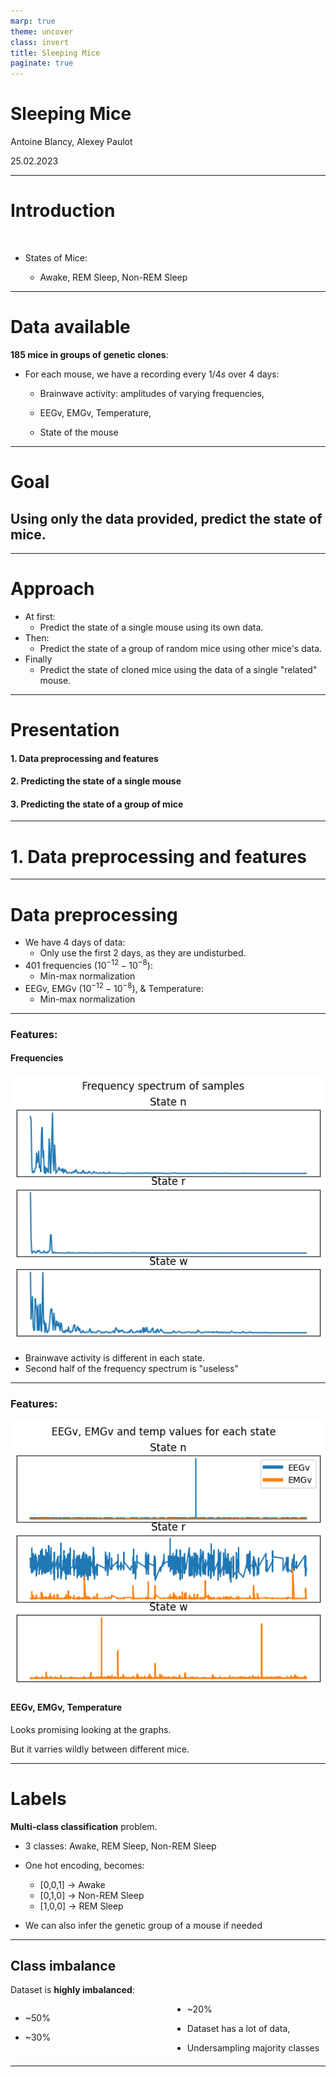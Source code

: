 ```yaml
---
marp: true
theme: uncover
class: invert
title: Sleeping Mice
paginate: true
---
```


# Sleeping Mice

Antoine Blancy, Alexey Paulot

25.02.2023

---

# Introduction

<br>

- States of Mice:

  - Awake, REM Sleep, Non-REM Sleep
    <br>

---

# Data available

**185 mice in groups of genetic clones**:

- For each mouse, we have a recording every $1/4s$ over 4 days:

  - Brainwave activity: amplitudes of varying frequencies,

  - EEGv, EMGv, Temperature,

  - State of the mouse

---

# Goal

## Using only the data provided, **predict the state of mice**.

---

# Approach

- At first:
  - Predict the state of a single mouse using its own data.
- Then:
  - Predict the state of a group of random mice using other mice's data.
- Finally
  - Predict the state of cloned mice using the data of a single "related" mouse.

---

# Presentation

#### 1. Data preprocessing and features

#### 2. Predicting the state of a single mouse

#### 3. Predicting the state of a group of mice

---

# 1. Data preprocessing and features

---

# Data preprocessing

- We have 4 days of data:
  - Only use the first 2 days, as they are undisturbed.
- 401 frequencies ($10^{-12}-10^{-8}$):
  - Min-max normalization
- EEGv, EMGv ($10^{-12}-10^{-8}$), & Temperature:
  - Min-max normalization

---

### Features:

#### Frequencies

![bg left width:90% drop-shadow](img/freq.png)

- Brainwave activity is different in each state.
- Second half of the frequency spectrum is "useless"

---

### Features:

![bg right width:90% drop-shadow](img/eeg.png)

#### EEGv, EMGv, Temperature

Looks promising looking at the graphs.

But it varries wildly between different mice.

---

# Labels

**Multi-class classification** problem.

- 3 classes: Awake, REM Sleep, Non-REM Sleep

- One hot encoding, becomes:

  - [0,0,1] -> Awake
  - [0,1,0] -> Non-REM Sleep
  - [1,0,0] -> REM Sleep

- We can also infer the genetic group of a mouse if needed

---

## Class imbalance

<style>
.clumn { columns: 2; }
</style>
<div>

Dataset is **highly imbalanced**:

</div>

<div class="clumn">

- ~50%
- ~30%
- ~20%

- Dataset has a lot of data,
- Undersampling majority classes

</div>

---

##
